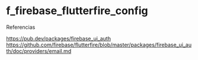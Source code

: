 # f_firebase_flutterfire_config

Referencias

https://pub.dev/packages/firebase_ui_auth
https://github.com/firebase/flutterfire/blob/master/packages/firebase_ui_auth/doc/providers/email.md